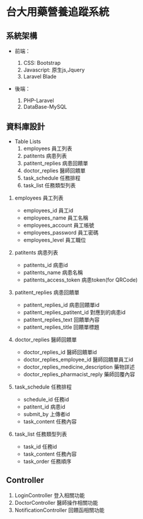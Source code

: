 # 台大用藥營養追蹤系統  

## 系統架構
* 前端：  
    1. CSS: Bootstrap  
    2. Javascript: 原生js,Jquery  
    3. Laravel Blade  

* 後端：  
    1. PHP-Laravel  
    2. DataBase-MySQL  

## 資料庫設計
* Table Lists
    1. employees 員工列表   
    2. patitents 病患列表   
    3. patitent_replies 病患回饋單   
    4. doctor_replies 醫師回饋單
    5. task_schedule 任務排程
    6. task_list 任務類型列表   
 
 1. employees 員工列表  
    * employees_id 員工id  
    * employees_name 員工名稱  
    * employees_account 員工帳號  
    * employees_password 員工密碼   
    * employees_level 員工職位   
 
 2. patitents 病患列表 
    * patitents_id 病患id  
    * patitents_name 病患名稱   
    * patitents_access_token 病患token(for QRCode)  
    
 3. patitent_replies 病患回饋單  
    * patitent_replies_id 病患回饋單id  
    * patitent_replies_patitent_id 對應到的病患id  
    * patitent_replies_text 回饋單內容  
    * patitent_replies_title 回饋單標題  

 4. doctor_replies 醫師回饋單  
    * doctor_replies_id 醫師回饋單id    
    * doctor_replies_employee_id 醫師回饋單員工id  
    * doctor_replies_medicine_description 藥物詳述  
    * doctor_replies_pharmacist_reply 藥師回覆內容  
    
 5. task_schedule 任務排程
    * schedule_id 任務id
    * patitent_id 病患id
    * submit_by 上傳者id
    * task_content 任務內容
    
 6. task_list 任務類型列表
    * task_id 任務id
    * task_content 任務內容
    * task_order 任務順序

## Controller
1. LoginController 登入相關功能
2. DoctorController 醫師操作相關功能
3. NotificationController 回饋函相關功能

